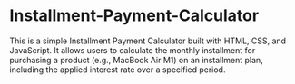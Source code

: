 # Installment-Payment-Calculator
This is a simple Installment Payment Calculator built with HTML, CSS, and JavaScript. It allows users to calculate the monthly installment for purchasing a product (e.g., MacBook Air M1) on an installment plan, including the applied interest rate over a specified period.
